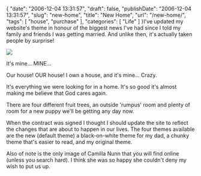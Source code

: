 {
    "date": "2006-12-04 13:31:57",
    "draft": false,
    "publishDate": "2006-12-04 13:31:57",
    "slug": "new-home",
    "title": "New Home",
    "url": "\/new-home\/",
    "tags": [
        "house",
        "purchase"
    ],
    "categories": [
        "Life"
    ]
}I've updated my website's theme in honour of the biggest news I've had
since I told my family and friends I was getting married. And unlike
then, it's actually taken people by surprise!

![](https://turbo.geekorium.com.au/wp-content/uploads/DSC002721.jpg)

It's mine... MINE...

Our house! OUR house! I own a house, and it's mine... Crazy.

It's everything we were looking for in a home. It's so good it's almost
making me believe that God cares again.

There are four different fruit trees, an outside 'rumpus' room and
plenty of room for a new puppy we'll be getting any day now.

When the contract was signed I thought I should update the site to
reflect the changes that are about to happen in our lives. The four
themes available are the new (default theme) a black-on-white theme for
my dad, a chunky theme that's easier to read, and my original theme.

Also of note is the only image of Camilla Nunn that you will find online
(unless you search hard). I think she was so happy she couldn't deny my
wish to put us up.
